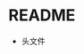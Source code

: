 <!-- README.md --- 
;; 
;; Description: 
;; Author: Hongyi Wu(吴鸿毅)
;; Email: wuhongyi@qq.com 
;; Created: 日 4月 15 21:55:00 2018 (+0800)
;; Last-Updated: 日 4月 15 21:55:39 2018 (+0800)
;;           By: Hongyi Wu(吴鸿毅)
;;     Update #: 1
;; URL: http://wuhongyi.cn -->

# README

- 头文件



<!-- README.md ends here -->
